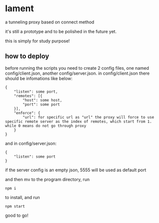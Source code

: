 # lament
a tunneling proxy based on connect method

it's still a prototype and to be polished in the future yet.

this is simply for study purpose!

## how to deploy
before running the scripts you need to create 2 config files, one named
config/client.json, another config/server.json.
in config/client.json there should be infomations like below:

    {
        "listen": some port,
        "remotes": [{
            "host": some host,
            "port": some port
        }],
        "enforce": {
            "url": for specific url as "url" the proxy will force to use specific remote server as the index of remotes, which start from 1. while 0 means do not go through proxy
        }
    }

and in config/server.json:

    {
        "listen": some port
    }

if the server config is an empty json, 5555 will be used as default port

and then mv to the program directory, run

    npm i

to install, and run

    npm start

good to go!
